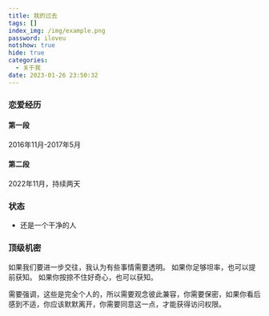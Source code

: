 ```yaml
---
title: 我的过去
tags: []
index_img: /img/example.png
password: iloveu
notshow: true
hide: true
categories:
  - 关于我
date: 2023-01-26 23:50:32
---
```

### 恋爱经历
#### 第一段
2016年11月-2017年5月
#### 第二段
2022年11月，持续两天

### 状态
- 还是一个干净的人

### 顶级机密
如果我们要进一步交往，我认为有些事情需要透明。
如果你足够坦率，也可以提前获知。
如果你按捺不住好奇心，也可以获知。

需要强调，这些是完全个人的，所以需要观念彼此兼容，你需要保密，如果你看后感到不适，你应该默默离开，你需要同意这一点，才能获得访问权限。